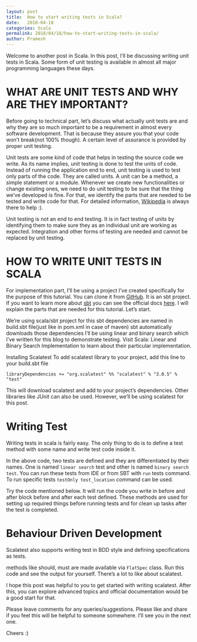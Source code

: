 ```yaml
---
layout: post
title:  How to start writing tests in Scala?
date:   2018-04-18
categories: Scala
permalink: 2018/04/18/how-to-start-writing-tests-in-scala/
author: Pramesh
---
```



Welcome to another post in Scala. In this post, I’ll be discussing writing unit tests in Scala. Some form of unit testing is available in almost all major programming languages these days.

# WHAT ARE UNIT TESTS AND WHY ARE THEY IMPORTANT?

Before going to technical part, let’s discuss what actually unit tests are and why they are so much 
important to be a requirement in almost every software development.
That is because they assure you that your code won’t break(not 100% though).
A certain level of assurance is provided by proper unit testing.

Unit tests are some kind of code that helps in testing the source code we write.
As its name implies, unit testing is done to test the units of code. Instead of running the application
end to end,
unit testing is used to test only parts of the code. They are called units.
A unit can be a method, a simple statement or a module. Whenever we create new functionalities or change 
existing ones, we need to do unit testing to be sure that the thing we’ve developed is fine. 
For that, we identify the parts that are needed to be tested and write code for that. 
For detailed information, [Wikipedia][wikipedia] is always there to help :).

Unit testing is not an end to end testing. It is in fact testing of units by identifying them to make 
sure they as an individual unit are working as expected. Integration and other forms of testing are 
needed and cannot be replaced by unit testing.

# HOW TO WRITE UNIT TESTS IN SCALA
For implementation part, I’ll be using a project I’ve created specifically for the purpose of this 
tutorial. You can clone it from [GitHub][project]. It is an sbt project. 
If you want to learn more about [sbt][sbt] you can see the official docs [here][sbt_docs]. 
I will explain the parts that are needed for this tutorial. Let’s start.

We’re using scala/sbt project for this
sbt dependencies are named in build.sbt file(just like in pom.xml in case of maven)
sbt automatically downloads those dependencies
I’ll be using linear and binary search which I’ve written for this blog to demonstrate testing. 
Visit Scala: Linear and Binary Search Implementation to learn about their particular implementation.

Installing Scalatest
To add scalatest library to your project, add this line to your build.sbt file

`libraryDependencies += "org.scalatest" %% "scalatest" % "3.0.5" % "test"`

This will download scalatest and add to your project’s dependencies. 
Other libraries like JUnit can also be used. However, we’ll be using scalatest for this post.

# Writing Test
Writing tests in scala is fairly easy. 
The only thing to do is to define a test method with some name and write test code inside it.
<script src="https://gist.github.com/prameshgautam/94db621ae7ae1de56400ad5f6ea8788e.js"></script>

In the above code, two tests are defined and they are differentiated by their names.
One is named `linear search` test and other is named `binary search test`. 
You can run these tests from IDE or from SBT with `run` tests command. 
To run specific tests `testOnly test_location` command can be used.

Try the code mentioned below. 
It will run the code you write in before and after block before and after each test defined. 
These methods are used for setting up required things before running tests and for clean up tasks after the 
test is completed.
<script src="https://gist.github.com/prameshgautam/cc0e7d643ad399cc8872aa0e9b54df12.js"></script>

# Behaviour Driven Development
Scalatest also supports writing test in BDD style and defining specifications as tests.
<script src="https://gist.github.com/prameshgautam/952f7910cc23540bd11ba5bf4975c18e.js"></script>

methods like should, must are made available via `FlatSpec` class. 
Run this code and see the output for yourself. There’s a lot to like about scalatest.

I hope this post was helpful to you to get started with writing scalatest. 
After this, you can explore advanced topics and official documentation would be a good start for that.

Please leave comments for any queries/suggestions. 
Please like and share if you feel this will be helpful to someone somewhere. I’ll see you in the next one.

Cheers :)

[Wikipedia]: https://en.wikipedia.org/wiki/Unit_testing
[project]: https://github.com/pmgautam/scala-test.git
[sbt]: https://www.scala-sbt.org/
[sbt_docs]: https://www.scala-sbt.org/learn.html


